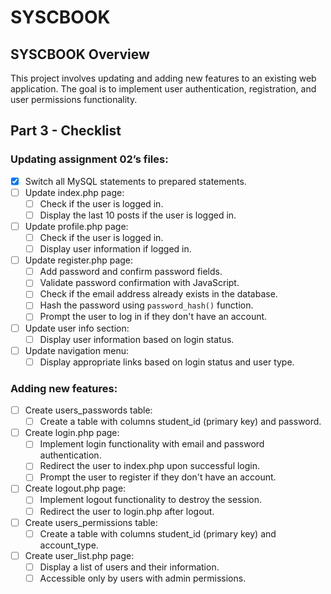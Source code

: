# SYSCBOOK

## SYSCBOOK Overview

This project involves updating and adding new features to an existing web application. The goal is to implement user authentication, registration, and user permissions functionality.

## Part 3 - Checklist

### Updating assignment 02’s files:

- [x] Switch all MySQL statements to prepared statements.
- [ ] Update index.php page:
  - [ ] Check if the user is logged in.
  - [ ] Display the last 10 posts if the user is logged in.
- [ ] Update profile.php page:
  - [ ] Check if the user is logged in.
  - [ ] Display user information if logged in.
- [ ] Update register.php page:
  - [ ] Add password and confirm password fields.
  - [ ] Validate password confirmation with JavaScript.
  - [ ] Check if the email address already exists in the database.
  - [ ] Hash the password using `password_hash()` function.
  - [ ] Prompt the user to log in if they don't have an account.
- [ ] Update user info section:
  - [ ] Display user information based on login status.
- [ ] Update navigation menu:
  - [ ] Display appropriate links based on login status and user type.

### Adding new features:

- [ ] Create users_passwords table:
  - [ ] Create a table with columns student_id (primary key) and password.
- [ ] Create login.php page:
  - [ ] Implement login functionality with email and password authentication.
  - [ ] Redirect the user to index.php upon successful login.
  - [ ] Prompt the user to register if they don't have an account.
- [ ] Create logout.php page:
  - [ ] Implement logout functionality to destroy the session.
  - [ ] Redirect the user to login.php after logout.
- [ ] Create users_permissions table:
  - [ ] Create a table with columns student_id (primary key) and account_type.
- [ ] Create user_list.php page:
  - [ ] Display a list of users and their information.
  - [ ] Accessible only by users with admin permissions.

